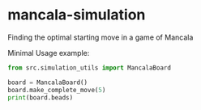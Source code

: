 # mancala-simulation
Finding the optimal starting move in a game of Mancala


Minimal Usage example:
```python
from src.simulation_utils import MancalaBoard

board = MancalaBoard()
board.make_complete_move(5)
print(board.beads)
```
